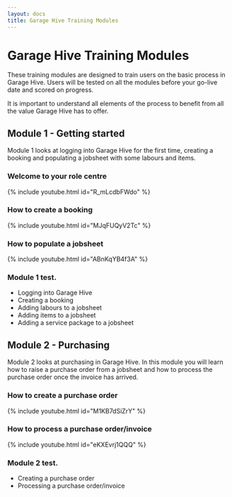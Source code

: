 ```yaml
---
layout: docs
title: Garage Hive Training Modules 
--- 
```


#   Garage Hive Training Modules

These training modules are designed to train users on the basic process in Garage Hive. Users will be tested on all the modules before your go-live date and scored on progress. 

It is important to understand all elements of the process to benefit from all the value Garage Hive has to offer. 

## Module 1 - Getting started

Module 1 looks at logging into Garage Hive for the first time, creating a booking and populating a jobsheet with some labours and items. 

### Welcome to your role centre

{% include youtube.html id="R_mLcdbFWdo" %}


###  How to create a booking

{% include youtube.html id="MJqFUQyV2Tc" %}


### How to populate a jobsheet

{% include youtube.html id="ABnKqYB4f3A" %}



### Module 1 test. 

* Logging into Garage Hive
* Creating a booking
* Adding labours to a jobsheet
* Adding items to a jobsheet
* Adding a service package to a jobsheet



## Module 2 - Purchasing

Module 2 looks at purchasing in Garage Hive. In this module you will learn how to raise a purchase order from a jobsheet and how to process the purchase order once the invoice has arrived. 


###  How to create a purchase order

{% include youtube.html id="M1KB7dSiZrY" %}


### How to process a purchase order/invoice

{% include youtube.html id="eKXEvrj1QQQ" %}



### Module 2 test. 

* Creating a purchase order
* Processing a purchase order/invoice




